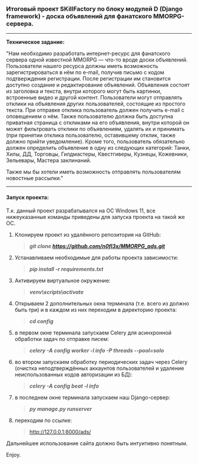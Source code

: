 ### Итоговый проект SKillFactory по блоку модулей D (Django framework) - доска объявлений для фанатского MMORPG-сервера.

---

__Техническое задание:__

"Нам необходимо разработать интернет-ресурс для фанатского сервера одной известной MMORPG —
что-то вроде доски объявлений. Пользователи нашего ресурса должны иметь возможность зарегистрироваться в нём по e-mail,
получив письмо с кодом подтверждения регистрации. После регистрации им становится доступно создание и
редактирование объявлений. Объявления состоят из заголовка и текста, внутри которого могут быть картинки,
встроенные видео и другой контент. Пользователи могут отправлять отклики на объявления других пользователей,
состоящие из простого текста. При отправке отклика пользователь должен получить e-mail с оповещением о нём.
Также пользователю должна быть доступна приватная страница с откликами на его объявления, внутри которой он может
фильтровать отклики по объявлениям, удалять их и принимать (при принятии отклика пользователю, оставившему отклик,
также должно прийти уведомление). Кроме того, пользователь обязательно должен определить объявление в одну из
следующих категорий: Танки, Хилы, ДД, Торговцы, Гилдмастеры, Квестгиверы, Кузнецы, Кожевники, Зельевары,
Мастера заклинаний.

Также мы бы хотели иметь возможность отправлять пользователям новостные рассылки."

---

#### __Запуск проекта:__
Т.к. данный проект разрабатывался на ОС Windows 11, все нижеуказанные команды приведены для запуска проекта на такой же ОС.

1. Клонируем проект из удалённого репозитория на GitHub:

    > ___git clone https://github.com/n0fl3x/MMORPG_ads.git___

2. Устанавливаем необходимые для работы проекта зависимости:

    > ___pip install -r requirements.txt___

3. Активируем виртуальное окружение:

    > ___venv\scripts\activate___

4. Открываем 2 дополнительных окна терминала (т.е. всего из должно быть три) и в каждом из них переходим в директорию проекта:

    > ___cd config___

5. в первом окне терминала запускаем Celery для асинхронной обработки задач по отправке писем:

   > ___celery -A config worker -l info -P threads --pool=solo___

6. во втором запускаем обработку периодических задач через Celery (очистка неподтверждённых аккаунтов пользователей и удаление неиспользованных кодов авторизации из БД):

   > ___celery -A config beat -l info___

7. в последнем окне терминала запускаем наш Django-сервер:

   > ___py manage.py runserver___

8. переходим по ссылке:

   > http://127.0.0.1:8000/ads/


Дальнейшее использование сайта должно быть интуитивно понятным.

Enjoy.
